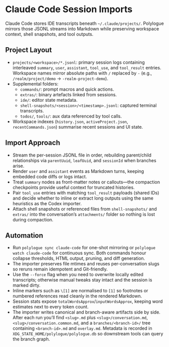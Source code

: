 # Claude Code Session Imports

Claude Code stores IDE transcripts beneath `~/.claude/projects/`. Polylogue mirrors those JSONL streams into Markdown while preserving workspace context, shell snapshots, and tool outputs.

## Project Layout

- `projects/<workspace>/*.jsonl`: primary session logs containing interleaved `summary`, `user`, `assistant`, `tool_use`, and `tool_result` entries. Workspace names mirror absolute paths with `/` replaced by `-` (e.g., `/realm/project/demo` → `-realm-project-demo`).
- Supplemental folders:
  - `commands/`: prompt macros and quick actions.
  - `extras/`: binary artefacts linked from sessions.
  - `ide/`: editor state metadata.
  - `shell-snapshots/<session>/<timestamp>.jsonl`: captured terminal transcripts.
  - `todos/`, `tools/`: aux data referenced by tool calls.
- Workspace indexes (`history.json`, `activeProject.json`, `recentCommands.json`) summarise recent sessions and UI state.

## Import Approach

- Stream the per-session JSONL file in order, rebuilding parent/child relationships via `parentUuid`, `leafUuid`, and `sessionId` when branches arise.
- Render `user` and `assistant` events as Markdown turns, keeping embedded code diffs or logs intact.
- Treat `summary` nodes as front-matter notes or callouts—the compaction checkpoints provide useful context for truncated histories.
- Pair `tool_use` entries with matching `tool_result` payloads (shared IDs) and decide whether to inline or extract long outputs using the same heuristics as the Codex importer.
- Attach shell snapshots or referenced files from `shell-snapshots/` and `extras/` into the conversation’s `attachments/` folder so nothing is lost during compaction.

## Automation

- Run `polylogue sync claude-code` for one-shot mirroring or `polylogue watch claude-code` for continuous sync. Both commands honour collapse thresholds, HTML output, pruning, and diff generation.
- The importer preserves file mtimes and reuses per-conversation slugs so reruns remain idempotent and Git-friendly.
- Use the `--force` flag when you need to overwrite locally edited transcripts; otherwise manual tweaks stay intact and the session is marked dirty.
- Inline markers such as `\[1]` are normalised to `[1]` so footnotes or numbered references read cleanly in the rendered Markdown.
- Session stats expose `totalWordsApprox`/`inputWordsApprox`, keeping word estimates next to every token count.
- The importer writes canonical and branch-aware artifacts side by side. After each run you’ll find `<slug>.md` plus `<slug>/conversation.md`, `<slug>/conversation.common.md`, and a `branches/<branch-id>/` tree containing `<branch-id>.md` and `overlay.md`. Metadata is recorded in `XDG_STATE_HOME/polylogue/polylogue.db` so downstream tools can query the branch graph.
